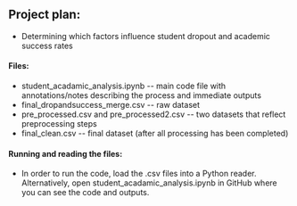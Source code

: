 

## Project plan:
- Determining which factors influence student dropout and academic success rates

#### Files:
- student_acadamic_analysis.ipynb -- main code file with annotations/notes describing the process and immediate outputs
- final_dropandsuccess_merge.csv -- raw dataset
- pre_processed.csv and pre_processed2.csv -- two datasets that reflect preprocessing steps
- final_clean.csv -- final dataset (after all processing has been completed)

#### Running and reading the files:
- In order to run the code, load the .csv files into a Python reader. Alternatively, open student_acadamic_analysis.ipynb in GitHub where you can see the code and outputs. 

